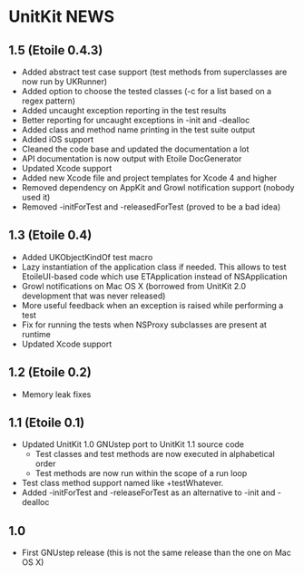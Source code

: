 UnitKit NEWS
============

1.5 (Etoile 0.4.3)
------------------

- Added abstract test case support (test methods from superclasses are now run by UKRunner)
- Added option to choose the tested classes (-c for a list based on a regex pattern)
- Added uncaught exception reporting in the test results
- Better reporting for uncaught exceptions in -init and -dealloc
- Added class and method name printing in the test suite output
- Added iOS support
- Cleaned the code base and updated the documentation a lot 
- API documentation is now output with Etoile DocGenerator
- Updated Xcode support
- Added new Xcode file and project templates for Xcode 4 and higher
- Removed dependency on AppKit and Growl notification support (nobody used it)
- Removed -initForTest and -releasedForTest (proved to be a bad idea)

1.3 (Etoile 0.4)
----------------

- Added UKObjectKindOf test macro
- Lazy instantiation of the application class if needed. This allows to test EtoileUI-based code which use ETApplication instead of NSApplication
- Growl notifications on Mac OS X (borrowed from UnitKit 2.0 development that was never released)
- More useful feedback when an exception is raised while performing a test
- Fix for running the tests when NSProxy subclasses are present at runtime
- Updated Xcode support

1.2 (Etoile 0.2)
----------------

- Memory leak fixes

1.1 (Etoile 0.1)
----------------

- Updated UnitKit 1.0 GNUstep port to UnitKit 1.1 source code
	- Test classes and test methods are now executed in alphabetical order
	- Test methods are now run within the scope of a run loop
- Test class method support named like +testWhatever.
- Added -initForTest and -releaseForTest as an alternative to -init and -dealloc 

1.0
---

- First GNUstep release (this is not the same release than the one on Mac OS X)
